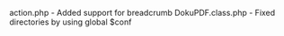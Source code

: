 action.php - Added support for breadcrumb
DokuPDF.class.php - Fixed directories by using global $conf